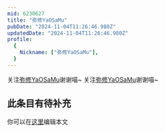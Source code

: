 ```yaml
---
mid: 6230627
title: "弥修YaOSaMu"
pubDate: "2024-11-04T11:26:46.980Z"
updatedDate: "2024-11-04T11:26:46.980Z"
profile:
  {
    Nickname: ["弥修YaOSaMu"],
  }
---
```


关注[弥修YaOSaMu](https://space.bilibili.com/6230627)谢谢喵~ 关注[弥修YaOSaMu](https://space.bilibili.com/6230627)谢谢喵~

## 此条目有待补充
你可以在[这里](https://github.com/Yuhanawa/VTuber.ICU/edit/master/src/content/v/弥修YaOSaMu/index.md)编辑本文
